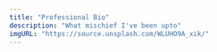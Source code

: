 ```yaml
---
title: "Professional Bio"
description: "What mischief I've been upto"
imgURL: "https://source.unsplash.com/WLUHO9A_xik/"
---
```

